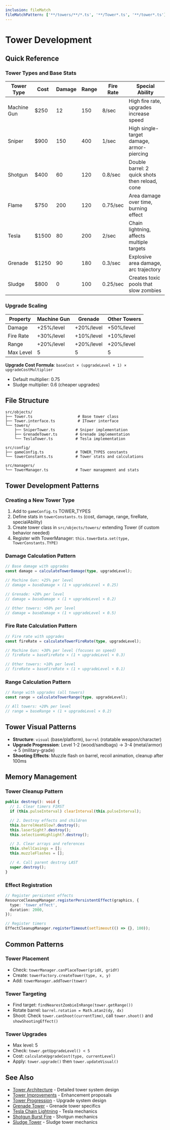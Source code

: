 ```yaml
---
inclusion: fileMatch
fileMatchPattern: ['**/towers/**/*.ts', '**/Tower*.ts', '**/tower*.ts']
---
```


# Tower Development

## Quick Reference

### Tower Types and Base Stats

| Tower Type  | Cost  | Damage | Range | Fire Rate | Special Ability                                |
| ----------- | ----- | ------ | ----- | --------- | ---------------------------------------------- |
| Machine Gun | $250  | 12     | 150   | 8/sec     | High fire rate, upgrades increase speed        |
| Sniper      | $900  | 150    | 400   | 1/sec     | High single-target damage, armor-piercing      |
| Shotgun     | $400  | 60     | 120   | 0.8/sec   | Double barrel: 2 quick shots then reload, cone |
| Flame       | $750  | 200    | 120   | 0.75/sec  | Area damage over time, burning effect          |
| Tesla       | $1500 | 80     | 200   | 2/sec     | Chain lightning, affects multiple targets      |
| Grenade     | $1250 | 90     | 180   | 0.3/sec   | Explosive area damage, arc trajectory          |
| Sludge      | $800  | 0      | 100   | 0.25/sec  | Creates toxic pools that slow zombies          |

### Upgrade Scaling

| Property  | Machine Gun | Grenade    | Other Towers |
| --------- | ----------- | ---------- | ------------ |
| Damage    | +25%/level  | +20%/level | +50%/level   |
| Fire Rate | +30%/level  | +10%/level | +10%/level   |
| Range     | +20%/level  | +20%/level | +20%/level   |
| Max Level | 5           | 5          | 5            |

**Upgrade Cost Formula**: `baseCost × (upgradeLevel + 1) × upgradeCostMultiplier`

- Default multiplier: 0.75
- Sludge multiplier: 0.6 (cheaper upgrades)

## File Structure

```
src/objects/
├── Tower.ts                    # Base tower class
├── Tower.interface.ts          # ITower interface
└── towers/
    ├── SniperTower.ts         # Sniper implementation
    ├── GrenadeTower.ts        # Grenade implementation
    └── TeslaTower.ts          # Tesla implementation

src/config/
├── gameConfig.ts              # TOWER_TYPES constants
└── towerConstants.ts          # Tower stats and calculations

src/managers/
└── TowerManager.ts            # Tower management and stats
```

## Tower Development Patterns

### Creating a New Tower Type

1. Add to `gameConfig.ts` TOWER_TYPES
2. Define stats in `towerConstants.ts` (cost, damage, range, fireRate, specialAbility)
3. Create tower class in `src/objects/towers/` extending Tower (if custom behavior needed)
4. Register with TowerManager: `this.towerData.set(type, TowerConstants.TYPE)`

### Damage Calculation Pattern

```typescript
// Base damage with upgrades
const damage = calculateTowerDamage(type, upgradeLevel);

// Machine Gun: +25% per level
// damage = baseDamage × (1 + upgradeLevel × 0.25)

// Grenade: +20% per level
// damage = baseDamage × (1 + upgradeLevel × 0.2)

// Other towers: +50% per level
// damage = baseDamage × (1 + upgradeLevel × 0.5)
```

### Fire Rate Calculation Pattern

```typescript
// Fire rate with upgrades
const fireRate = calculateTowerFireRate(type, upgradeLevel);

// Machine Gun: +30% per level (focuses on speed)
// fireRate = baseFireRate × (1 + upgradeLevel × 0.3)

// Other towers: +10% per level
// fireRate = baseFireRate × (1 + upgradeLevel × 0.1)
```

### Range Calculation Pattern

```typescript
// Range with upgrades (all towers)
const range = calculateTowerRange(type, upgradeLevel);

// All towers: +20% per level
// range = baseRange × (1 + upgradeLevel × 0.2)
```

## Tower Visual Patterns

- **Structure**: `visual` (base/platform), `barrel` (rotatable weapon/character)
- **Upgrade Progression**: Level 1-2 (wood/sandbags) → 3-4 (metal/armor) → 5 (military-grade)
- **Shooting Effects**: Muzzle flash on barrel, recoil animation, cleanup after 100ms

## Memory Management

### Tower Cleanup Pattern

```typescript
public destroy(): void {
  // 1. Clear timers FIRST
  if (this.pulseInterval) clearInterval(this.pulseInterval);

  // 2. Destroy effects and children
  this.barrelHeatGlow?.destroy();
  this.laserSight?.destroy();
  this.selectionHighlight?.destroy();

  // 3. Clear arrays and references
  this.shellCasings = [];
  this.muzzleFlashes = [];

  // 4. Call parent destroy LAST
  super.destroy();
}
```

### Effect Registration

```typescript
// Register persistent effects
ResourceCleanupManager.registerPersistentEffect(graphics, {
  type: 'tower_effect',
  duration: 2000,
});

// Register timers
EffectCleanupManager.registerTimeout(setTimeout(() => {}, 100));
```

## Common Patterns

### Tower Placement

- Check: `towerManager.canPlaceTower(gridX, gridY)`
- Create: `towerFactory.createTower(type, x, y)`
- Add: `towerManager.addTower(tower)`

### Tower Targeting

- Find target: `findNearestZombieInRange(tower.getRange())`
- Rotate barrel: `barrel.rotation = Math.atan2(dy, dx)`
- Shoot: Check `tower.canShoot(currentTime)`, call `tower.shoot()` and `showShootingEffect()`

### Tower Upgrades

- Max level: 5
- Check: `tower.getUpgradeLevel() < 5`
- Cost: `calculateUpgradeCost(type, currentLevel)`
- Apply: `tower.upgrade()` then `tower.updateVisual()`

## See Also

- [Tower Architecture](../../design_docs/Features/Towers/README.md) - Detailed tower system design
- [Tower Improvements](../../design_docs/TOWER_DESIGN_IMPROVEMENTS.md) - Enhancement proposals
- [Tower Progression](../../design_docs/TOWER_PROGRESSION_DESIGN.md) - Upgrade system design
- [Grenade Tower](../../design_docs/Towers/GRENADE_TOWER_IMPLEMENTATION.md) - Grenade tower specifics
- [Tesla Chain Lightning](../../design_docs/Towers/TESLA_CHAIN_LIGHTNING.md) - Tesla mechanics
- [Shotgun Burst Fire](../../design_docs/Towers/SHOTGUN_BURST_FIRE.md) - Shotgun mechanics
- [Sludge Tower](../../design_docs/Towers/SludgeTower.md) - Sludge tower mechanics
